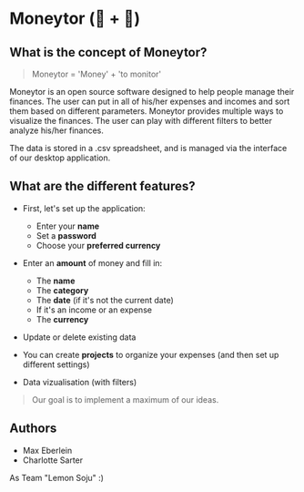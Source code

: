 # Moneytor (💸 + 👀)

## What is the concept of Moneytor?

> Moneytor = 'Money' + 'to monitor'

Moneytor is an open source software designed to help people manage their finances. The user can put in all of his/her expenses and incomes and sort them based on different parameters.
Moneytor provides multiple ways to visualize the finances. The user can play with different filters to better analyze his/her finances.

The data is stored in a .csv spreadsheet, and is managed via the interface of our desktop application.

## What are the different features?

- First, let's set up the application:
  - Enter your **name**
  - Set a **password**
  - Choose your **preferred currency**

- Enter an **amount** of money and fill in:
  - The **name**
  - The **category** 
  - The **date** (if it's not the current date)
  - If it's an income or an expense
  - The **currency**

- Update or delete existing data

- You can create **projects** to organize your expenses (and then set up different settings)

- Data vizualisation (with filters)

> Our goal is to implement a maximum of our ideas.

## Authors 

- Max Eberlein
- Charlotte Sarter

As Team "Lemon Soju" :)
